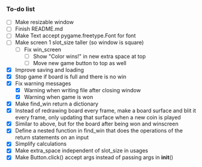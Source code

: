 ### To-do list
- [ ] Make resizable window
- [ ] Finish README.md
- [ ] Make Text accept pygame.freetype.Font for font
- [ ] Make screen 1 slot_size taller (so window is square)
  - [ ] Fix win_screen
    - [ ] Show "Color wins!" in new extra space at top
    - [ ] Move new game button to top as well
- [x] Improve saving and loading
- [x] Stop game if board is full and there is no win
- [x] Fix warning messages
  - [x] Warning when writing file after closing window
  - [x] Warning when game is won
- [x] Make find_win return a dictionary
- [x] Instead of redrawing board every frame, make a board surface and blit it every frame, only updating that surface when a new coin is played
- [x] Similar to above, but for the board after being won and winscreen
- [x] Define a nested function in find_win that does the operations of the return statements on an input
- [x] Simplify calculations
- [x] Make extra_space independent of slot_size in usages
- [x] Make Button.click() accept args instead of passing args in __init__()
